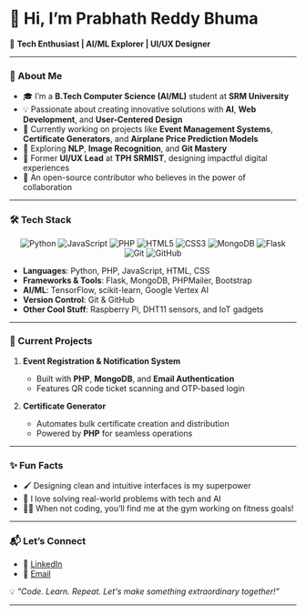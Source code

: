 # 👋 Hi, I’m **Prabhath Reddy Bhuma**  

🚀 **Tech Enthusiast | AI/ML Explorer | UI/UX Designer**  

---

### 📖 About Me  

- 🎓 I’m a **B.Tech Computer Science (AI/ML)** student at **SRM University**  
- 💡 Passionate about creating innovative solutions with **AI**, **Web Development**, and **User-Centered Design**  
- 🔧 Currently working on projects like **Event Management Systems**, **Certificate Generators**, and **Airplane Price Prediction Models**  
- 🌱 Exploring **NLP**, **Image Recognition**, and **Git Mastery**  
- 🎨 Former **UI/UX Lead** at **TPH SRMIST**, designing impactful digital experiences  
- 🌟 An open-source contributor who believes in the power of collaboration  

---

### 🛠️ Tech Stack  

<div align="center"> <img src="https://img.shields.io/badge/Python-3776AB?style=for-the-badge&logo=python&logoColor=white" alt="Python"/> <img src="https://img.shields.io/badge/JavaScript-F7DF1E?style=for-the-badge&logo=javascript&logoColor=black" alt="JavaScript"/> <img src="https://img.shields.io/badge/PHP-777BB4?style=for-the-badge&logo=php&logoColor=white" alt="PHP"/> <img src="https://img.shields.io/badge/HTML5-E34F26?style=for-the-badge&logo=html5&logoColor=white" alt="HTML5"/> <img src="https://img.shields.io/badge/CSS3-1572B6?style=for-the-badge&logo=css3&logoColor=white" alt="CSS3"/> <img src="https://img.shields.io/badge/MongoDB-47A248?style=for-the-badge&logo=mongodb&logoColor=white" alt="MongoDB"/> <img src="https://img.shields.io/badge/Flask-000000?style=for-the-badge&logo=flask&logoColor=white" alt="Flask"/> <img src="https://img.shields.io/badge/Git-F05032?style=for-the-badge&logo=git&logoColor=white" alt="Git"/> <img src="https://img.shields.io/badge/GitHub-181717?style=for-the-badge&logo=github&logoColor=white" alt="GitHub"/> </div>

- **Languages**: Python, PHP, JavaScript, HTML, CSS  
- **Frameworks & Tools**: Flask, MongoDB, PHPMailer, Bootstrap  
- **AI/ML**: TensorFlow, scikit-learn, Google Vertex AI  
- **Version Control**: Git & GitHub  
- **Other Cool Stuff**: Raspberry Pi, DHT11 sensors, and IoT gadgets  

---

### 📌 Current Projects  

1. **Event Registration & Notification System**  
   - Built with **PHP**, **MongoDB**, and **Email Authentication**  
   - Features QR code ticket scanning and OTP-based login  

2. **Certificate Generator**  
   - Automates bulk certificate creation and distribution  
   - Powered by **PHP** for seamless operations  

---

### ✨ Fun Facts  

- 🖌️ Designing clean and intuitive interfaces is my superpower  
- 🎯 I love solving real-world problems with tech and AI  
- 🏋️‍♂️ When not coding, you’ll find me at the gym working on fitness goals!  

---

### 📬 Let’s Connect  

- 💼 [LinkedIn](https://www.linkedin.com/in/sriprabhathreddybhuma/)  
- 📧 [Email](mailto:sriprabhathreddybhuma@gmail.com)  


💡 *"Code. Learn. Repeat. Let's make something extraordinary together!"*  

---

